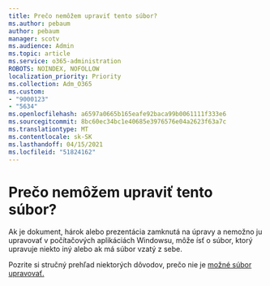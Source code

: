 ```yaml
---
title: Prečo nemôžem upraviť tento súbor?
ms.author: pebaum
author: pebaum
manager: scotv
ms.audience: Admin
ms.topic: article
ms.service: o365-administration
ROBOTS: NOINDEX, NOFOLLOW
localization_priority: Priority
ms.collection: Adm_O365
ms.custom:
- "9000123"
- "5634"
ms.openlocfilehash: a6597a0665b165eafe92baca99b0061111f333e6
ms.sourcegitcommit: 8bc60ec34bc1e40685e3976576e04a2623f63a7c
ms.translationtype: MT
ms.contentlocale: sk-SK
ms.lasthandoff: 04/15/2021
ms.locfileid: "51824162"
---
```

# <a name="why-cant-i-edit-this-file"></a>Prečo nemôžem upraviť tento súbor?

Ak je dokument, hárok alebo prezentácia zamknutá na úpravy a nemožno ju upravovať v počítačových aplikáciách Windowsu, môže ísť o súbor, ktorý upravuje niekto iný alebo ak má súbor vzatý z sebe.

Pozrite si stručný prehľad niektorých dôvodov, prečo nie je [možné súbor upravovať.](https://support.office.com/article/why-can-t-i-edit-this-file-97315f48-aa5e-49d3-a4ae-a14b73daf87b)
